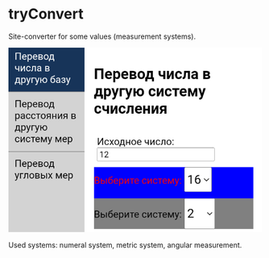 # tryConvert
Site-converter for some values (measurement systems).

![Converter](/converter.png "Converter")

Used systems: numeral system, metric system, angular measurement.
